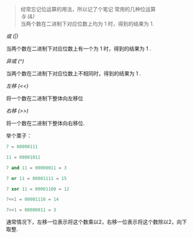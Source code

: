 >经常忘记位运算的用法，所以记了个笔记
常用的几种位运算      
 *与 (&)*  
当两个数在二进制下对应位数上均为 1 时，得到的结果为 1.

 *或 (|)*  

当两个数在二进制下对应位数上有一个为 1  时，得到的结果为 1 .

 *异或 (^)*  

当两个数在二进制下对应位数上不相同时，得到的结果为 1 .

  *左移 (<<)*

将一个数在二进制下整体向左移位

   *右移 (>>)*

将一个数在二进制下整体向右移位.

举个栗子：
```cpp
7 = 00000111  

11 = 00001011  

7 and 11 = 00000011 = 3

7 or 11 = 00001111 = 15

7 xor 11 = 00001100 = 12  

7<<1 = 00001110 = 14  

7>>1 = 00000011 = 3 
```
通常情况下，左移一位表示将这个数乘以2，右移一位表示将这个数除以2，向下取整.
